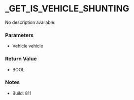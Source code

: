 # _GET_IS_VEHICLE_SHUNTING

No description available.

### Parameters
* Vehicle vehicle

### Return Value
* BOOL

### Notes
* Build: 811

